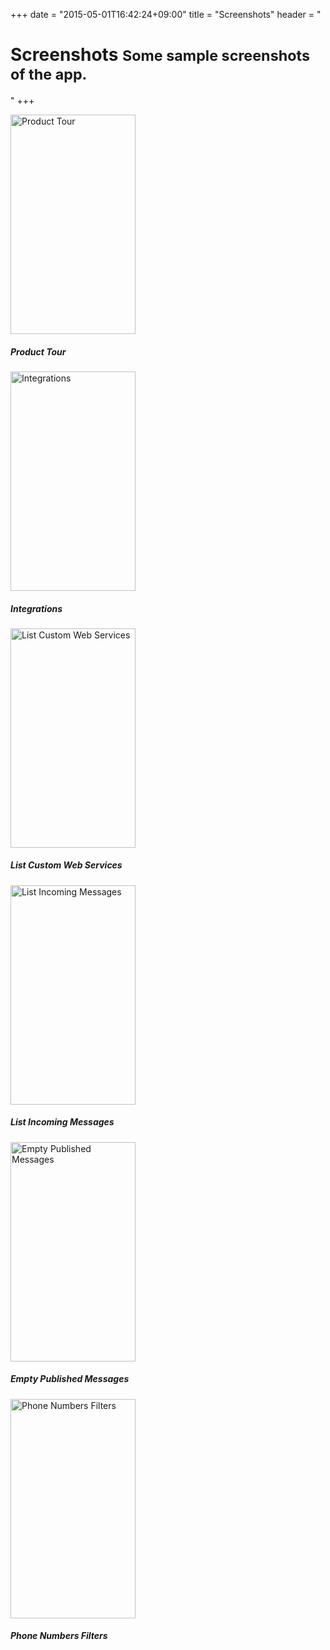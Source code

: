 +++
date = "2015-05-01T16:42:24+09:00"
title = "Screenshots"
header = "<h1>Screenshots <small>Some sample screenshots of the app.</small></h1>"
+++
<div class="row">
    <div class="col-sm-6 col-md-2">
        <a class="thumbnail" rel="screenshots_group" href="/images/screenshots/product-tour.png" title="Splash Screen"><img alt="Product Tour" src="/images/screenshots/product-tour.png" width="200" height="351" /></a>
        <div class="caption">
            <h5>Product Tour</h5>
        </div>
    </div>
    <div class="col-sm-6 col-md-2">
        <a class="thumbnail" rel="screenshots_group" href="/images/screenshots/integrations-screen.png" title="Integration Screen"><img alt="Integrations" src="/images/screenshots/integrations-screen.png" width="200" height="351" /></a>
        <div class="caption">
            <h5>Integrations</h5>
        </div>
    </div>
    <div class="col-sm-6 col-md-2">
        <a class="thumbnail" rel="screenshots_group" href="/images/screenshots/list-custom-web-service.png" title="List Custom Web Services"><img alt="List Custom Web Services" src="/images/screenshots/list-custom-web-service.png" width="200" height="351" /></a>
        <div class="caption">
            <h5>List Custom Web Services</h5>
        </div>
    </div>
    <div class="col-sm-6 col-md-2">
        <a class="thumbnail" rel="screenshots_group" href="/images/screenshots/list-incoming-messages.png" title="List Incoming Messages"><img alt="List Incoming Messages" src="/images/screenshots/list-incoming-messages.png" width="200" height="351" /></a>
        <div class="caption">
            <h5>List Incoming Messages</h5>
        </div>
    </div>
    <div class="col-sm-6 col-md-2">
        <a class="thumbnail" rel="screenshots_group" href="/images/screenshots/empty-published-messages.png" title="Empty Published Messages"><img alt="Empty Published Messages" src="/images/screenshots/empty-published-messages.png" width="200" height="351" /></a>
        <div class="caption">
            <h5>Empty Published Messages</h5>
        </div>
    </div>
    <div class="col-sm-6 col-md-2">
        <a class="thumbnail" rel="screenshots_group" href="/images/screenshots/phone-numbers-filters.png" title="Phone Numbers Filters"><img alt="Phone Numbers Filters" src="/images/screenshots/phone-numbers-filters.png" width="200" height="351" /></a>
        <div class="caption">
            <h5>Phone Numbers Filters</h5>
        </div>
    </div>
</div>

